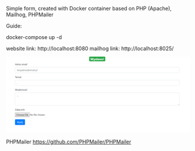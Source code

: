 Simple form, created with Docker container based on PHP (Apache), Mailhog, PHPMailer

Guide: 

docker-compose up -d 

website link: http://localhost:8080 
mailhog link: http://localhost:8025/

![Image of Website look](picture.png)




PHPMailer https://github.com/PHPMailer/PHPMailer
